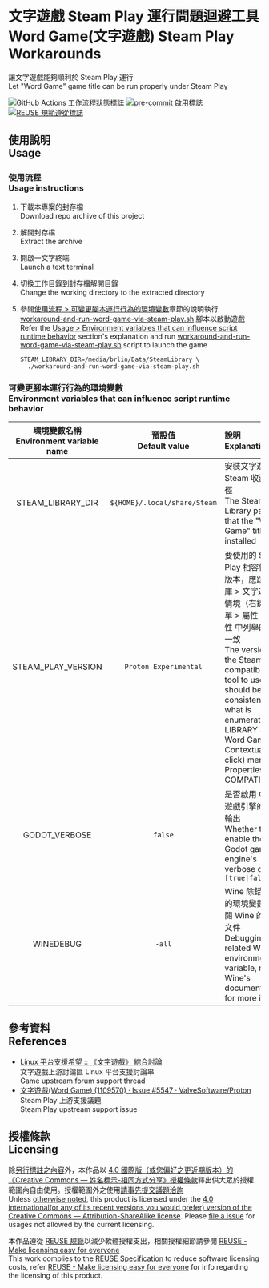 # 文字遊戲 Steam Play 運行問題迴避工具<br>Word Game(文字遊戲) Steam Play Workarounds

讓文字遊戲能夠順利於 Steam Play 運行  
Let "Word Game" game title can be run properly under Steam Play

![GitHub Actions 工作流程狀態標誌](https://github.com/brlin-tw/wordgame-steam-play-workarounds/actions/workflows/check-potential-problems.yml/badge.svg "查看 GitHub Actions 工作流程狀態") [![pre-commit 啟用標誌](https://img.shields.io/badge/pre--commit-enabled-brightgreen?logo=pre-commit&logoColor=white "本專案使用 pre-commit 來檢查潛在問題")](https://pre-commit.com/) [![REUSE 規範遵從標誌](https://api.reuse.software/badge/github.com/brlin-tw/wordgame-steam-play-workarounds "本專案遵循 REUSE 規範以減少軟體授權支出")](https://api.reuse.software/info/github.com/brlin-tw/wordgame-steam-play-workarounds)

## 使用說明<br>Usage

### 使用流程<br>Usage instructions

1. 下載本專案的封存檔  
   Download repo archive of this project
1. 解開封存檔  
   Extract the archive
1. 開啟一文字終端  
   Launch a text terminal
1. 切換工作目錄到封存檔解開目錄  
   Change the working directory to the extracted directory
1. 參閱[使用流程 > 可變更腳本運行行為的環境變數](#可變更腳本運行行為的環境變數environment-variables-that-can-influence-script-runtime-behavior)章節的說明執行 [workaround-and-run-word-game-via-steam-play.sh](workaround-and-run-word-game-via-steam-play.sh) 腳本以啟動遊戲  
   Refer the [Usage > Environment variables that can influence script runtime behavior](#可變更腳本運行行為的環境變數environment-variables-that-can-influence-script-runtime-behavior) section's explanation and run [workaround-and-run-word-game-via-steam-play.sh](workaround-and-run-word-game-via-steam-play.sh) script to launch the game

   ```example
   STEAM_LIBRARY_DIR=/media/brlin/Data/SteamLibrary \
     ./workaround-and-run-word-game-via-steam-play.sh
   ```

### 可變更腳本運行行為的環境變數<br>Environment variables that can influence script runtime behavior

| 環境變數名稱<br>Environment variable name | 預設值<br>Default value | 說明<br>Explanation |
| :-: | :-: | :-- |
| STEAM_LIBRARY_DIR | `${HOME}/.local/share/Steam` | 安裝文字遊戲的 Steam 收藏庫路徑<br>The Steam Library path that the "Word Game" title is installed |
| STEAM_PLAY_VERSION | `Proton Experimental` | 要使用的 Steam Play 相容性工具版本，應跟 收藏庫 > 文字遊戲 > 情境（右鍵）選單 > 屬性 > 相容性 中列舉的名稱一致<br>The version of the Steam Play compatibility tool to use, should be consistent with what is enumerated in LIBRARY > Word Game > Contextual(right click) menu > Properties... > COMPATIBILITY |
| GODOT_VERBOSE | `false` | 是否啟用 Godot 遊戲引擎的冗餘輸出<br>Whether to enable the Godot game engine's verbose output<br>`[true\|false]` |
| WINEDEBUG | `-all` | Wine 除錯相關的環境變數，參閱 Wine 的說明文件<br>Debugging-related Wine environment variable, refer Wine's documentation for more info |

## 參考資料<br>References

* [Linux 平台支援希望 :: 《文字遊戲》 綜合討論](https://steamcommunity.com/app/1109570/discussions/0/3182358518954625787/)  
  文字遊戲上游討論區 Linux 平台支援討論串  
  Game upstream forum support thread
* [文字遊戲(Word Game) (1109570) · Issue #5547 · ValveSoftware/Proton](https://github.com/ValveSoftware/Proton/issues/5547)  
  Steam Play 上游支援議題  
  Steam Play upstream support issue

## 授權條款<br>Licensing

除[另行標註之內容](.reuse/dep5)外，本作品以 [4.0 國際版（或您偏好之更近期版本）的《Creative Commons — 姓名標示-相同方式分享》授權條款](https://creativecommons.org/licenses/by-sa/4.0/deed.zh_TW)釋出供大眾於授權範圍內自由使用。授權範圍外之使用[請事先提交議題洽詢](https://github.com/brlin-tw/wordgame-steam-play-workarounds/issues/new)  
Unless [otherwise noted](.reuse/dep5), this product is licensed under the [4.0 international(or any of its recent versions you would prefer) version of the Creative Commons — Attribution-ShareAlike license](https://creativecommons.org/licenses/by-sa/4.0/deed).  Please [file a issue](https://github.com/brlin-tw/wordgame-steam-play-workarounds/issues/new) for usages not allowed by the current licensing.

本作品遵從 [REUSE 規範](https://reuse.software/spec/)以減少軟體授權支出，相關授權細節請參閱 [REUSE - Make licensing easy for everyone](https://reuse.software/)  
This work complies to the [REUSE Specification](https://reuse.software/spec/) to reduce software licensing costs, refer [REUSE - Make licensing easy for everyone](https://reuse.software/) for info regarding the licensing of this product.
